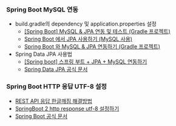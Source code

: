 ### Spring Boot MySQL 연동
- build.gradle의 dependency 및 application.properties 설정
    - [[Spring Boot] MySQL & JPA 연동 및 테스트 (Gradle 프로젝트)](https://dev-coco.tistory.com/85)
    - [Spring Boot 에서 JPA 사용하기 (MySQL 사용)](https://memostack.tistory.com/155)
    - [Spring Boot 와 MySQL & JPA 연동하기 (Gradle 프로젝트)](https://memostack.tistory.com/163)
- Spring Data JPA 사용법
    - [[Spring boot] 스프링 부트 + JPA + MySQL 연동하기](https://dev-garden.tistory.com/entry/Spring-boot-스프링-부트-JPA-MySQL-연동하기)
    - [Spring Data JPA 공식 문서](https://docs.spring.io/spring-data/jpa/docs/current/reference/html/#repositories.query-methods.details)

### Spring Boot HTTP 응답 UTF-8 설정
- [REST API 응답 한글깨짐 해결방법](https://smpark1020.tistory.com/169)
- [SpringBoot 2 http response utf-8 설정하기](https://keichee.tistory.com/457)
- [Spring Boot 공식 문서](https://docs.spring.io/spring-boot/docs/current/reference/htmlsingle/#application-properties.server.server.servlet.encoding.charset)